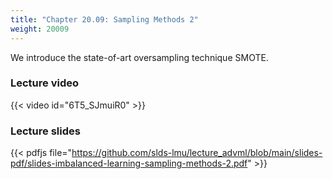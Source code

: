 ```yaml
---
title: "Chapter 20.09: Sampling Methods 2"
weight: 20009
---
```

We introduce the state-of-art oversampling technique SMOTE.
<!--more-->

### Lecture video

{{< video id="6T5_SJmuiR0" >}}

### Lecture slides

{{< pdfjs file="https://github.com/slds-lmu/lecture_advml/blob/main/slides-pdf/slides-imbalanced-learning-sampling-methods-2.pdf" >}}
